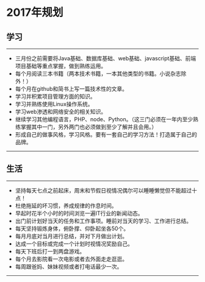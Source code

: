 # **2017年规划**
## **学习**
***
* 三月份之前需要将Java基础、数据库基础、web基础、javascript基础、前端项目基础等重点掌握，做到熟练运用。
* 每个月阅读三本书籍（两本技术书籍，一本其他类型的书籍。小说杂志除外！）
* 每个月在github和简书上写一篇技术性的文章。
* 学习并积累项目管理方面的知识。
* 学习并熟练使用Linux操作系统。
* 学习web渗透和网络安全的相关知识。
* 继续学习其他编程语言，PHP、node、Python。（这三门必须在一年内至少熟练掌握其中一门，另外两门也必须做到至少了解并且会用。）
* 形成自己的做事风格，学习风格。要有一套自己的学习方法！打造属于自己的品牌。
***
## **生活**
***
* 坚持每天七点之前起床，周末和节假日视情况偶尔可以睡睡懒觉但不能超过十点！
* 杜绝拖延的坏习惯，养成规律的作息时间。
* 早起时花半个小时的时间浏览一遍IT行业的新闻动态。
* 出门前计划好当天的任务和工作事项。睡前对当天的学习、工作进行总结。
* 每天坚持锻炼身体，俯卧撑、仰卧起坐各50个。
* 每月月底对当月进行总结，并对下月做出计划。
* 达成一个目标或完成一个计划时视情况奖励自己。
* 每天下班后打一到两盘游戏。
* 每个月去影院看一次电影或者去外面走走逛逛。
* 每周跟爸妈、妹妹视频或者打电话最少一次。
***
